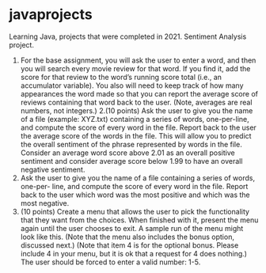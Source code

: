 # javaprojects
Learning Java, projects that were completed in 2021. 
Sentiment Analysis project. 
1. For the base assignment, you will ask the user to enter a word, and then you will search
every movie review for that word. If you find it, add the score for that review to the word’s running score total 
(i.e., an accumulator variable). You also will need to keep track of how many appearances the word made so that you can report 
the average score of reviews containing that word back to the user. 
(Note, averages are real numbers, not integers.)
2.(10 points) Ask the user to give you the name of a file (example: XYZ.txt) containing a series of words, one-per-line, and compute 
the score of every word in the file. Report back to the user the average score of the words in the file. This will allow you to predict 
the overall sentiment of the phrase represented by words in the file. Consider an average word score above 2.01 as an overall positive 
sentiment and consider average score below 1.99 to have an overall negative sentiment.
3. Ask the user to give you the name of a file containing a series of words, one-per- line, and compute the score of every word 
in the file. Report back to the user which word was the most positive and which was the most negative. 
4. (10 points) Create a menu that allows the user to pick the functionality that they want from the choices. When finished with it, 
present the menu again until the user chooses to exit. A sample run of the menu might look like this. (Note that the menu also includes the bonus option, discussed next.) (Note that item 4 is for the optional bonus. Please include 4 in your menu, but it is ok that a request for 4 does nothing.) The user should be forced to enter a valid number: 1-5.
